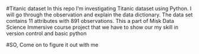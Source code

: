 #Titanic dataset
In this repo I’m investigating Titanic dataset using Python. I will go through the observation and explain the data dictionary. The data set contains 11 attributes with 891 observations. This a part of Misk Data Science Immersive course project that we have to show our my skill in version control and basic python 


#SO, Come on to figure it out with me
